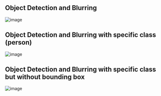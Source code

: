## Object Detection and Blurring
![image](https://github.com/ytl0623/yolov7-object-blurring/blob/main/figure/1.gif)

## Object Detection and Blurring with specific class (person)
![image](https://github.com/ytl0623/yolov7-object-blurring/blob/main/figure/2.gif)

## Object Detection and Blurring with specific class but without bounding box
![image](https://github.com/ytl0623/yolov7-object-blurring/blob/main/figure/3.gif)
